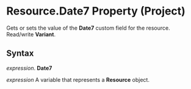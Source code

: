 
# Resource.Date7 Property (Project)

Gets or sets the value of the  **Date7** custom field for the resource. Read/write **Variant**.


## Syntax

 _expression_. **Date7**

 _expression_ A variable that represents a **Resource** object.

